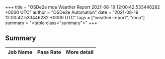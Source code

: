 +++
title = "OSDe2e moa Weather Report 2021-08-19 12:00:42.533446282 +0000 UTC"
author = "OSDe2e Automation"
date = "2021-08-19 12:00:42.533446282 +0000 UTC"
tags = ["weather-report", "moa"]
summary = "<table class=\"summary\"></table>"
+++
## Summary

| Job Name | Pass Rate | More detail |
|----------|-----------|-------------|




